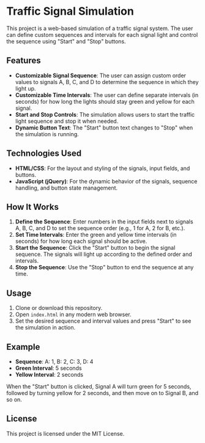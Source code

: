 # Traffic Signal Simulation

This project is a web-based simulation of a traffic signal system. The user can define custom sequences and intervals for each signal light and control the sequence using "Start" and "Stop" buttons.

## Features

- **Customizable Signal Sequence**: The user can assign custom order values to signals A, B, C, and D to determine the sequence in which they light up.
- **Customizable Time Intervals**: The user can define separate intervals (in seconds) for how long the lights should stay green and yellow for each signal.
- **Start and Stop Controls**: The simulation allows users to start the traffic light sequence and stop it when needed.
- **Dynamic Button Text**: The "Start" button text changes to "Stop" when the simulation is running.

## Technologies Used

- **HTML/CSS**: For the layout and styling of the signals, input fields, and buttons.
- **JavaScript (jQuery)**: For the dynamic behavior of the signals, sequence handling, and button state management.

## How It Works

1. **Define the Sequence**: Enter numbers in the input fields next to signals A, B, C, and D to set the sequence order (e.g., 1 for A, 2 for B, etc.).
2. **Set Time Intervals**: Enter the green and yellow time intervals (in seconds) for how long each signal should be active.
3. **Start the Sequence**: Click the "Start" button to begin the signal sequence. The signals will light up according to the defined order and intervals.
4. **Stop the Sequence**: Use the "Stop" button to end the sequence at any time.

## Usage

1. Clone or download this repository.
2. Open `index.html` in any modern web browser.
3. Set the desired sequence and interval values and press "Start" to see the simulation in action.

## Example

- **Sequence**: A: 1, B: 2, C: 3, D: 4
- **Green Interval**: 5 seconds
- **Yellow Interval**: 2 seconds

When the "Start" button is clicked, Signal A will turn green for 5 seconds, followed by turning yellow for 2 seconds, and then move on to Signal B, and so on.

## License

This project is licensed under the MIT License.
